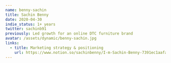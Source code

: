 ```yaml
---
name: benny-sachin
title: Sachin Benny
date: 2020-04-30
indie_status: 1+ years
twitter: sachinb91
previously: Led growth for an online DTC furniture brand
avatar: /assets/dynamic/benny-sachin.jpg
links:
  - title: Marketing strategy & positioning
    url: https://www.notion.so/sachinbenny/I-m-Sachin-Benny-7391ec1aafa94af28599a2b089c4bf35    
---
```

